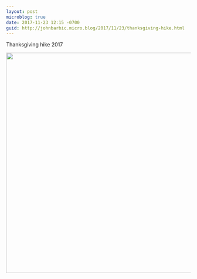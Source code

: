 ```yaml
---
layout: post
microblog: true
date: 2017-11-23 12:15 -0700
guid: http://johnbarbic.micro.blog/2017/11/23/thanksgiving-hike.html
---
```

Thanksgiving hike 2017

<img src="http://www.barbic.com/uploads/2017/5d2e3ab4eb.jpg" width="600" height="600" />
